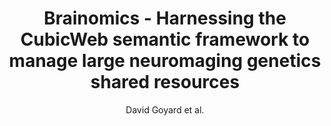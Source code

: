 ---
cat: gaia
subcat: platform
bestof: false
author: David Goyard et al.
title: Brainomics - Harnessing the CubicWeb semantic framework to manage large neuromaging genetics shared resources
year: 2015
type: inproceedings
booktitle: Journées RITS 2015
---